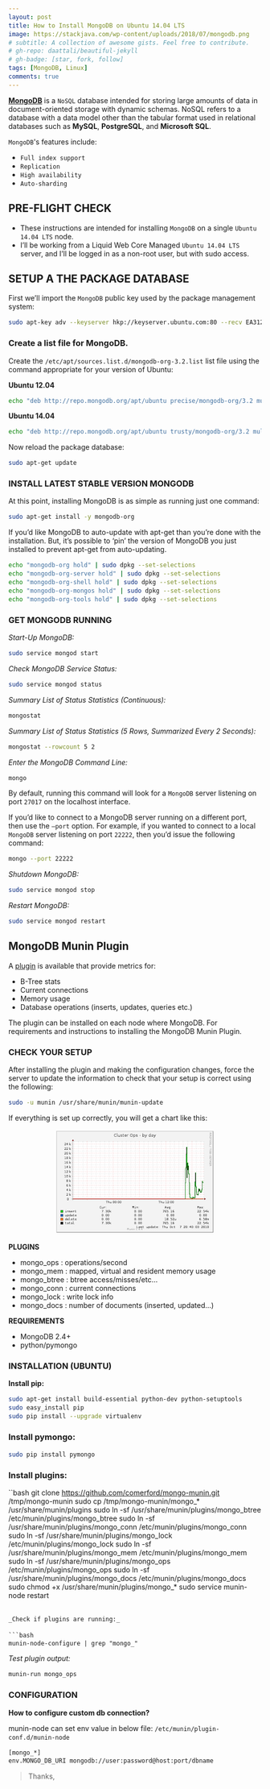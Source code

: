 ```yaml
---
layout: post
title: How to Install MongoDB on Ubuntu 14.04 LTS
image: https://stackjava.com/wp-content/uploads/2018/07/mongodb.png
# subtitle: A collection of awesome gists. Feel free to contribute.
# gh-repo: daattali/beautiful-jekyll
# gh-badge: [star, fork, follow]
tags: [MongoDB, Linux]
comments: true
---
```


[__MongoDB__](https://www.mongodb.com/what-is-mongodb) is a `NoSQL` database intended for storing large amounts of data in document-oriented storage with dynamic schemas. NoSQL refers to a database with a data model other than the tabular format used in relational databases such as __MySQL__, __PostgreSQL__, and __Microsoft SQL__. 

`MongoDB`'s features include:

- `Full index support`
- `Replication`
- `High availability`
- `Auto-sharding`

## PRE-FLIGHT CHECK

- These instructions are intended for installing `MongoDB` on a single `Ubuntu 14.04 LTS` node.
- I’ll be working from a Liquid Web Core Managed `Ubuntu 14.04 LTS` server, and I’ll be logged in as a non-root user, but with sudo access.

## SETUP A THE PACKAGE DATABASE
First we’ll import the `MongoDB` public key used by the package management system:

```bash
sudo apt-key adv --keyserver hkp://keyserver.ubuntu.com:80 --recv EA312927
```

### Create a list file for MongoDB.

Create the `/etc/apt/sources.list.d/mongodb-org-3.2.list` list file using the command appropriate for your version of Ubuntu:

__Ubuntu 12.04__

```bash
echo "deb http://repo.mongodb.org/apt/ubuntu precise/mongodb-org/3.2 multiverse" | sudo tee /etc/apt/sources.list.d/mongodb-org-3.2.list
```

__Ubuntu 14.04__

```bash
echo "deb http://repo.mongodb.org/apt/ubuntu trusty/mongodb-org/3.2 multiverse" | sudo tee /etc/apt/sources.list.d/mongodb-org-3.2.list
```

Now reload the package database:

```bash
sudo apt-get update
```

### INSTALL LATEST STABLE VERSION MONGODB

At this point, installing MongoDB is as simple as running just one command:

```bash
sudo apt-get install -y mongodb-org
```

If you’d like MongoDB to auto-update with apt-get than you’re done with the installation. But, it’s possible to ‘pin’ the version of MongoDB you just installed to prevent apt-get from auto-updating.

```bash
echo "mongodb-org hold" | sudo dpkg --set-selections
echo "mongodb-org-server hold" | sudo dpkg --set-selections
echo "mongodb-org-shell hold" | sudo dpkg --set-selections
echo "mongodb-org-mongos hold" | sudo dpkg --set-selections
echo "mongodb-org-tools hold" | sudo dpkg --set-selections
```

### GET MONGODB RUNNING

_Start-Up MongoDB:_

```bash
sudo service mongod start
```

_Check MongoDB Service Status:_

```bash
sudo service mongod status
```

_Summary List of Status Statistics (Continuous):_

```bash
mongostat
```

_Summary List of Status Statistics (5 Rows, Summarized Every 2 Seconds):_

```bash
mongostat --rowcount 5 2
```

_Enter the MongoDB Command Line:_

```bash
mongo
```

By default, running this command will look for a `MongoDB` server listening on port `27017` on the localhost interface.
 
If you’d like to connect to a MongoDB server running on a different port, then use the `–port` option. For example, if you wanted to connect to a local `MongoDB` server listening on port `22222`, then you’d issue the following command:

```bash
mongo --port 22222
```

_Shutdown MongoDB:_

```bash
sudo service mongod stop
```

_Restart MongoDB:_

```bash
sudo service mongod restart
```

## MongoDB Munin Plugin

A [plugin](https://github.com/comerford/mongo-munin) is available that provide metrics for:

- B-Tree stats
- Current connections
- Memory usage
- Database operations (inserts, updates, queries etc.)

The plugin can be installed on each node where MongoDB. For requirements and instructions to installing the MongoDB Munin Plugin.

### CHECK YOUR SETUP

After installing the plugin and making the configuration changes, force the server to update the information to check that your setup is correct using the following:

```bash
sudo -u munin /usr/share/munin/munin-update
```

If everything is set up correctly, you will get a chart like this:

<p align="center">
    <img src="/img/2016/munin-configuration-screen-shot.png" />
</p>

__PLUGINS__
- mongo_ops : operations/second
- mongo_mem : mapped, virtual and resident memory usage
- mongo_btree : btree access/misses/etc...
- mongo_conn : current connections
- mongo_lock : write lock info
- mongo_docs : number of documents (inserted, updated...)

__REQUIREMENTS__

- MongoDB 2.4+
- python/pymongo

### INSTALLATION (UBUNTU)

__Install pip:__

```bash
sudo apt-get install build-essential python-dev python-setuptools
sudo easy_install pip
sudo pip install --upgrade virtualenv 
```

### Install pymongo:

```bash
sudo pip install pymongo
```

### Install plugins:

``bash
git clone https://github.com/comerford/mongo-munin.git /tmp/mongo-munin
sudo cp /tmp/mongo-munin/mongo_* /usr/share/munin/plugins
sudo ln -sf /usr/share/munin/plugins/mongo_btree /etc/munin/plugins/mongo_btree
sudo ln -sf /usr/share/munin/plugins/mongo_conn /etc/munin/plugins/mongo_conn
sudo ln -sf /usr/share/munin/plugins/mongo_lock /etc/munin/plugins/mongo_lock
sudo ln -sf /usr/share/munin/plugins/mongo_mem /etc/munin/plugins/mongo_mem
sudo ln -sf /usr/share/munin/plugins/mongo_ops /etc/munin/plugins/mongo_ops
sudo ln -sf /usr/share/munin/plugins/mongo_docs /etc/munin/plugins/mongo_docs
sudo chmod +x /usr/share/munin/plugins/mongo_*
sudo service munin-node restart
```

_Check if plugins are running:_

```bash
munin-node-configure | grep "mongo_"
```

_Test plugin output:_

```bash
munin-run mongo_ops
```

### CONFIGURATION
__How to configure custom db connection?__

munin-node can set env value in below file: `/etc/munin/plugin-conf.d/munin-node`

```bash
[mongo_*]
env.MONGO_DB_URI mongodb://user:password@host:port/dbname
```

> Thanks,